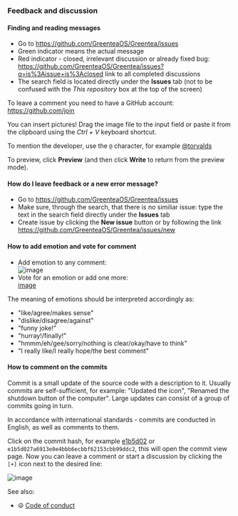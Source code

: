 ### Feedback and discussion

#### Finding and reading messages

* Go to <https://github.com/GreenteaOS/Greentea/issues>
* Green indicator means the actual message
* Red indicator - closed, irrelevant discussion or already fixed bug: <https://github.com/GreenteaOS/Greentea/issues?q=is%3Aissue+is%3Aclosed> link to all completed discussions
* The search field is located directly under the **Issues** tab (not to be confused with the *This repository* box at the top of the screen)

To leave a comment you need to have a GitHub account: <https://github.com/join>

You can insert pictures! Drag the image file to the input field or paste it from the clipboard using the *Ctrl + V* keyboard shortcut.

To mention the developer, use the `@` character, for example [@torvalds](https://github.com/torvalds)

To preview, click **Preview** (and then click **Write** to return from the preview mode).

#### How do I leave feedback or a new error message?

* Go to <https://github.com/GreenteaOS/Greentea/issues>
* Make sure, through the search, that there is no similiar issue: type the text in the search field directly under the **Issues** tab
* Create issue by clicking the **New issue** button or by following the link <https://github.com/GreenteaOS/Greentea/issues/new>

#### How to add emotion and vote for comment

* Add emotion to any comment: <br>![image](https://cloud.githubusercontent.com/assets/3642643/23592706/1ecbadb2-0216-11e7-9c23-14a9cfb04c3f.png)
* Vote for an emotion or add one more: <br> [image](https://cloud.githubusercontent.com/assets/3642643/23592726/6016b8ca-0216-11e7-947a-76973bb7d1e0.png)

The meaning of emotions should be interpreted accordingly as:
* "like/agree/makes sense"
* "dislike/disagree/against"
* "funny joke!"
* "hurray!/finally!"
* "hmmm/eh/gee/sorry/nothing is clear/okay/have to think"
* "I really like/I really hope/the best comment"

#### How to comment on the commits

Commit is a small update of the source code with a description to it. Usually commits are self-sufficient, for example: "Updated the icon", "Renamed the shutdown button of the computer". Large updates can consist of a group of commits going in turn.

In accordance with international standards - commits are conducted in English, as well as comments to them.

Click on the commit hash, for example [e1b5d02](https://github.com/GreenteaOS/Greentea/commit/e1b5d027a6913e0e4bbb6ecbbf62153cbb99ddc2) or `e1b5d027a6913e0e4bbb6ecbbf62153cbb99ddc2`, this will open the commit view page. Now you can leave a comment or start a discussion by clicking the `[+]` icon next to the desired line:

![image](https://user-images.githubusercontent.com/3642643/38614228-04339e86-3d95-11e8-9045-6ffc4b67e8d9.png)

See also:

* :peace_symbol: [Code of conduct](https://github.com/GreenteaOS/.github/blob/kawaii/CODE_OF_CONDUCT.md)
